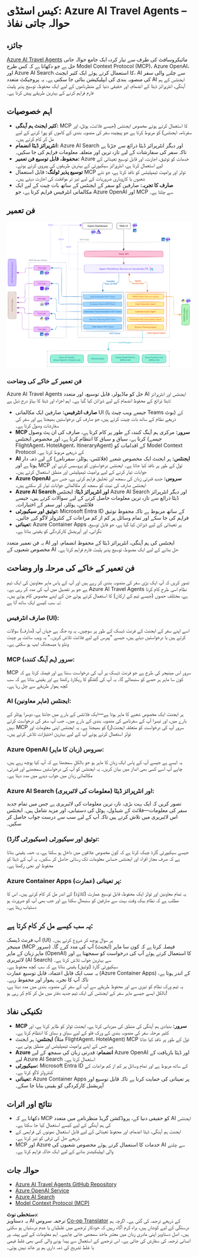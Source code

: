 <!--
CO_OP_TRANSLATOR_METADATA:
{
  "original_hash": "4d3415b9d2bf58bc69be07f945a69e07",
  "translation_date": "2025-07-14T05:55:17+00:00",
  "source_file": "09-CaseStudy/travelagentsample.md",
  "language_code": "ur"
}
-->
# کیس اسٹڈی: Azure AI Travel Agents – حوالہ جاتی نفاذ

## جائزہ

[Azure AI Travel Agents](https://github.com/Azure-Samples/azure-ai-travel-agents) مائیکروسافٹ کی طرف سے تیار کردہ ایک جامع حوالہ جاتی حل ہے جو دکھاتا ہے کہ کس طرح Model Context Protocol (MCP)، Azure OpenAI، اور Azure AI Search کا استعمال کرتے ہوئے ایک کثیر ایجنٹ، AI سے چلنے والی سفر کی منصوبہ بندی کی ایپلیکیشن بنائی جا سکتی ہے۔ یہ پروجیکٹ متعدد AI ایجنٹس کے ہم آہنگی، انٹرپرائز ڈیٹا کے انضمام، اور حقیقی دنیا کے منظرناموں کے لیے ایک محفوظ، توسیع پذیر پلیٹ فارم فراہم کرنے کے بہترین طریقے پیش کرتا ہے۔

## اہم خصوصیات
- **کثیر ایجنٹ ہم آہنگی:** MCP کا استعمال کرتے ہوئے مخصوص ایجنٹس (جیسے فلائٹ، ہوٹل، اور سفرنامہ ایجنٹس) کو مربوط کرتا ہے جو پیچیدہ سفر کی منصوبہ بندی کے کاموں کو پورا کرنے کے لیے مل کر کام کرتے ہیں۔
- **انٹرپرائز ڈیٹا انضمام:** Azure AI Search اور دیگر انٹرپرائز ڈیٹا ذرائع سے جڑتا ہے تاکہ سفر کی سفارشات کے لیے تازہ ترین اور متعلقہ معلومات فراہم کی جا سکیں۔
- **محفوظ، قابل توسیع فن تعمیر:** Azure خدمات کو توثیق، اجازت، اور قابل توسیع تعیناتی کے لیے استعمال کرتا ہے، انٹرپرائز سیکیورٹی کے بہترین طریقوں کی پیروی کرتے ہوئے۔
- **توسیع پذیر ٹولنگ:** قابل استعمال MCP ٹولز اور پرامپٹ ٹیمپلیٹس کو نافذ کرتا ہے، جو نئے شعبوں یا کاروباری ضروریات کے لیے تیز تر موافقت کی اجازت دیتے ہیں۔
- **صارف کا تجربہ:** صارفین کو سفر کے ایجنٹس کے ساتھ بات چیت کے لیے ایک مکالماتی انٹرفیس فراہم کرتا ہے، جو Azure OpenAI اور MCP سے چلتا ہے۔

## فن تعمیر
![Architecture](https://raw.githubusercontent.com/Azure-Samples/azure-ai-travel-agents/main/docs/ai-travel-agents-architecture-diagram.png)

### فن تعمیر کے خاکے کی وضاحت

Azure AI Travel Agents حل کو ماڈیولر، قابل توسیع، اور متعدد AI ایجنٹس اور انٹرپرائز ڈیٹا ذرائع کے محفوظ انضمام کے لیے ڈیزائن کیا گیا ہے۔ اہم اجزاء اور ڈیٹا کا بہاؤ درج ذیل ہے:

- **صارف انٹرفیس:** صارفین ایک مکالماتی UI (جیسے ویب چیٹ یا Teams بوٹ) کے ذریعے نظام کے ساتھ بات چیت کرتے ہیں، جو صارف کی درخواستیں بھیجتا ہے اور سفر کی سفارشات وصول کرتا ہے۔
- **MCP سرور:** مرکزی ہم آہنگ کنندہ کے طور پر کام کرتا ہے، صارف کی ان پٹ وصول کرتا ہے، سیاق و سباق کا انتظام کرتا ہے، اور مخصوص ایجنٹس (جیسے FlightAgent، HotelAgent، ItineraryAgent) کے اقدامات کو Model Context Protocol کے ذریعے مربوط کرتا ہے۔
- **AI ایجنٹس:** ہر ایجنٹ ایک مخصوص شعبے (فلائٹس، ہوٹلز، سفرنامے) کے لیے ذمہ دار ہوتا ہے اور MCP ٹول کے طور پر نافذ کیا جاتا ہے۔ ایجنٹس درخواستوں کو پروسیس کرنے اور جوابات تیار کرنے کے لیے پرامپٹ ٹیمپلیٹس اور منطق استعمال کرتے ہیں۔
- **Azure OpenAI سروس:** جدید قدرتی زبان کی سمجھ اور تخلیق فراہم کرتی ہے، جس سے ایجنٹس صارف کی نیت کو سمجھ کر مکالماتی جوابات تیار کر سکتے ہیں۔
- **Azure AI Search اور انٹرپرائز ڈیٹا:** ایجنٹس Azure AI Search اور دیگر انٹرپرائز ڈیٹا ذرائع سے تازہ ترین معلومات حاصل کرنے کے لیے سوالات کرتے ہیں، جیسے فلائٹس، ہوٹلز، اور سفر کے اختیارات۔
- **توثیق اور سیکیورٹی:** Microsoft Entra ID کے ساتھ مربوط ہے تاکہ محفوظ توثیق فراہم کی جا سکے اور تمام وسائل پر کم از کم مراعات کے کنٹرولز لاگو کیے جائیں۔
- **تعیناتی:** Azure Container Apps پر تعیناتی کے لیے ڈیزائن کیا گیا ہے، جو قابل توسیع، نگرانی، اور آپریشنل کارکردگی کو یقینی بناتا ہے۔

یہ فن تعمیر متعدد AI ایجنٹس کی ہم آہنگی، انٹرپرائز ڈیٹا کے محفوظ انضمام، اور مخصوص شعبوں کے AI حل بنانے کے لیے ایک مضبوط، توسیع پذیر پلیٹ فارم فراہم کرتا ہے۔

## فن تعمیر کے خاکے کی مرحلہ وار وضاحت
تصور کریں کہ آپ ایک بڑی سفر کی منصوبہ بندی کر رہے ہیں اور آپ کے پاس ماہر معاونین کی ایک ٹیم ہے جو ہر تفصیل میں آپ کی مدد کر رہی ہے۔ Azure AI Travel Agents نظام اسی طرح کام کرتا ہے، مختلف حصوں (جیسے ٹیم کے ارکان) کا استعمال کرتے ہوئے جن کے اپنے مخصوص کام ہوتے ہیں۔ یہ سب کیسے ایک ساتھ آتا ہے:

### صارف انٹرفیس (UI):
اسے اپنے سفر کے ایجنٹ کے فرنٹ ڈیسک کے طور پر سوچیں۔ یہ وہ جگہ ہے جہاں آپ (صارف) سوالات کرتے ہیں یا درخواستیں دیتے ہیں، جیسے "پیرس کے لیے فلائٹ تلاش کریں۔" یہ ویب سائٹ پر چیٹ ونڈو یا میسجنگ ایپ ہو سکتی ہے۔

### MCP سرور (ہم آہنگ کنندہ):
MCP سرور اس مینیجر کی طرح ہے جو فرنٹ ڈیسک پر آپ کی درخواست سنتا ہے اور فیصلہ کرتا ہے کہ کون سا ماہر ہر حصے کو سنبھالے گا۔ یہ آپ کی گفتگو کا ریکارڈ رکھتا ہے اور یقینی بناتا ہے کہ سب کچھ ہموار طریقے سے چل رہا ہے۔

### AI ایجنٹس (ماہر معاونین):
ہر ایجنٹ ایک مخصوص شعبے کا ماہر ہوتا ہے—ایک فلائٹس کے بارے میں جانتا ہے، دوسرا ہوٹلز کے بارے میں، اور تیسرا آپ کے سفرنامے کی منصوبہ بندی کے بارے میں۔ جب آپ سفر کی درخواست کرتے ہیں، MCP سرور آپ کی درخواست کو متعلقہ ایجنٹ(ز) کو بھیجتا ہے۔ یہ ایجنٹس اپنی معلومات اور ٹولز استعمال کرتے ہوئے آپ کے لیے بہترین اختیارات تلاش کرتے ہیں۔

### Azure OpenAI سروس (زبان کا ماہر):
یہ ایسے ہے جیسے آپ کے پاس ایک زبان کا ماہر ہو جو بالکل سمجھتا ہے کہ آپ کیا پوچھ رہے ہیں، چاہے آپ اسے کسی بھی انداز میں بیان کریں۔ یہ ایجنٹس کو آپ کی درخواستیں سمجھنے اور قدرتی، مکالماتی زبان میں جواب دینے میں مدد دیتا ہے۔

### Azure AI Search اور انٹرپرائز ڈیٹا (معلومات کی لائبریری):
تصور کریں کہ ایک بہت بڑی، تازہ ترین معلومات کی لائبریری ہے جس میں تمام جدید سفر کی معلومات—فلائٹ کے شیڈول، ہوٹل کی دستیابی، اور مزید شامل ہیں۔ ایجنٹس اس لائبریری میں تلاش کرتے ہیں تاکہ آپ کے لیے سب سے درست جواب حاصل کر سکیں۔

### توثیق اور سیکیورٹی (سیکیورٹی گارڈ):
جیسے سیکیورٹی گارڈ چیک کرتا ہے کہ کون مخصوص علاقوں میں داخل ہو سکتا ہے، یہ حصہ یقینی بناتا ہے کہ صرف مجاز افراد اور ایجنٹس حساس معلومات تک رسائی حاصل کر سکیں۔ یہ آپ کے ڈیٹا کو محفوظ اور نجی رکھتا ہے۔

### Azure Container Apps پر تعیناتی (عمارت):
یہ تمام معاونین اور ٹولز ایک محفوظ، قابل توسیع عمارت (کلاؤڈ) کے اندر مل کر کام کرتے ہیں۔ اس کا مطلب ہے کہ نظام بیک وقت بہت سے صارفین کو سنبھال سکتا ہے اور جب بھی آپ کو ضرورت ہو دستیاب رہتا ہے۔

## یہ سب کیسے مل کر کام کرتا ہے:

آپ فرنٹ ڈیسک (UI) پر سوال پوچھ کر شروع کرتے ہیں۔  
مینیجر (MCP سرور) فیصلہ کرتا ہے کہ کون سا ماہر (ایجنٹ) آپ کی مدد کرے گا۔  
ماہر زبان کے ماہر (OpenAI) کا استعمال کرتے ہوئے آپ کی درخواست کو سمجھتا ہے اور لائبریری (AI Search) سے بہترین جواب تلاش کرتا ہے۔  
سیکیورٹی گارڈ (توثیق) یقینی بناتا ہے کہ سب کچھ محفوظ ہے۔  
یہ سب ایک قابل اعتماد، قابل توسیع عمارت (Azure Container Apps) کے اندر ہوتا ہے، تاکہ آپ کا تجربہ ہموار اور محفوظ رہے۔  
یہ ٹیم ورک نظام کو تیزی سے اور محفوظ طریقے سے آپ کے سفر کی منصوبہ بندی میں مدد دیتا ہے، بالکل ایسے جیسے ماہر سفر کے ایجنٹس کی ایک ٹیم جدید دفتر میں مل کر کام کر رہی ہو!

## تکنیکی نفاذ
- **MCP سرور:** بنیادی ہم آہنگی کی منطق کی میزبانی کرتا ہے، ایجنٹ ٹولز کو ظاہر کرتا ہے، اور کثیر مرحلہ سفر کی منصوبہ بندی کے ورک فلو کے لیے سیاق و سباق کا انتظام کرتا ہے۔
- **ایجنٹس:** ہر ایجنٹ (مثلاً FlightAgent، HotelAgent) MCP ٹول کے طور پر نافذ کیا جاتا ہے جس کے اپنے پرامپٹ ٹیمپلیٹس اور منطق ہوتی ہے۔
- **Azure انضمام:** قدرتی زبان کی سمجھ کے لیے Azure OpenAI اور ڈیٹا بازیافت کے لیے Azure AI Search استعمال کرتا ہے۔
- **سیکیورٹی:** Microsoft Entra ID کے ساتھ مربوط ہے اور تمام وسائل پر کم از کم مراعات کے کنٹرولز لاگو کرتا ہے۔
- **تعیناتی:** Azure Container Apps پر تعیناتی کی حمایت کرتا ہے تاکہ قابل توسیع اور آپریشنل کارکردگی کو یقینی بنایا جا سکے۔

## نتائج اور اثرات
- دکھاتا ہے کہ MCP کو حقیقی دنیا کے، پروڈکشن گریڈ منظرنامے میں متعدد AI ایجنٹس کی ہم آہنگی کے لیے کیسے استعمال کیا جا سکتا ہے۔
- ایجنٹ ہم آہنگی، ڈیٹا انضمام، اور محفوظ تعیناتی کے لیے قابل استعمال نمونوں کی فراہمی کے ذریعے حل کی ترقی کو تیز کرتا ہے۔
- MCP اور Azure خدمات کا استعمال کرتے ہوئے مخصوص شعبوں کی AI سے چلنے والی ایپلیکیشنز بنانے کے لیے ایک خاکہ فراہم کرتا ہے۔

## حوالہ جات
- [Azure AI Travel Agents GitHub Repository](https://github.com/Azure-Samples/azure-ai-travel-agents)  
- [Azure OpenAI Service](https://azure.microsoft.com/en-us/products/ai-services/openai-service/)  
- [Azure AI Search](https://azure.microsoft.com/en-us/products/ai-services/ai-search/)  
- [Model Context Protocol (MCP)](https://modelcontextprotocol.io/)

**دستخطی نوٹ**:  
یہ دستاویز AI ترجمہ سروس [Co-op Translator](https://github.com/Azure/co-op-translator) کے ذریعے ترجمہ کی گئی ہے۔ اگرچہ ہم درستگی کے لیے کوشاں ہیں، براہ کرم آگاہ رہیں کہ خودکار ترجمے میں غلطیاں یا عدم درستیاں ہو سکتی ہیں۔ اصل دستاویز اپنی مادری زبان میں معتبر ماخذ سمجھی جانی چاہیے۔ اہم معلومات کے لیے پیشہ ور انسانی ترجمہ کی سفارش کی جاتی ہے۔ اس ترجمے کے استعمال سے پیدا ہونے والی کسی بھی غلط فہمی یا غلط تشریح کی ذمہ داری ہم پر عائد نہیں ہوتی۔